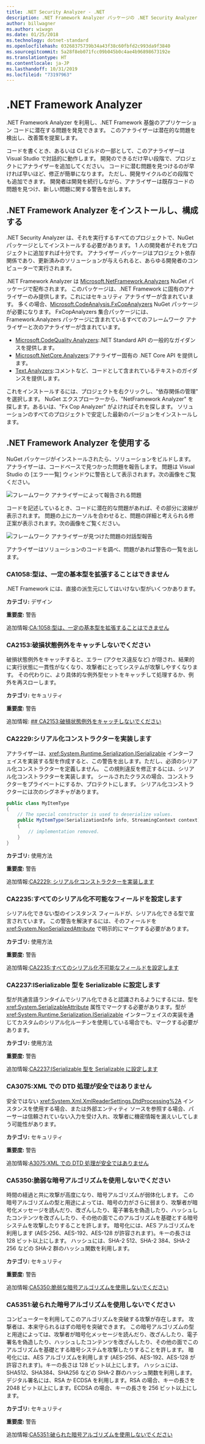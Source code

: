 ```yaml
---
title: .NET Security Analyzer - .NET
description: .NET Framework Analyzer パッケージの .NET Security Analyzer を利用し、セキュリティ上のリスクを見つけ、対処する方法について説明します。
author: billwagner
ms.author: wiwagn
ms.date: 01/25/2018
ms.technology: dotnet-standard
ms.openlocfilehash: 03268375739b34a43f38c60fbfd2c993da9f3840
ms.sourcegitcommit: 5a28f8eb071fcc09b045b0c4ae4b96898673192e
ms.translationtype: HT
ms.contentlocale: ja-JP
ms.lasthandoff: 10/31/2019
ms.locfileid: "73197963"
---
```

# <a name="the-net-framework-analyzer"></a>.NET Framework Analyzer

.NET Framework Analyzer を利用し、.NET Framework 基盤のアプリケーション コードに潜在する問題を発見できます。 このアナライザーは潜在的な問題を検出し、改善策を提案します。

コードを書くとき、あるいは CI ビルドの一部として、このアナライザーは Visual Studio で対話的に動作します。 開発のできるだけ早い段階で、プロジェクトにアナライザーを追加してください。 コードに潜む問題を見つけるのが早ければ早いほど、修正が簡単になります。 ただし、開発サイクルのどの段階でも追加できます。 開発者は開発を続行しながら、アナライザーは既存コードの問題を見つけ、新しい問題に関する警告を出します。

## <a name="installing-and-configuring-the-net-framework-analyzer"></a>.NET Framework Analyzer をインストールし、構成する

.NET Security Analyzer は、それを実行するすべてのプロジェクトで、NuGet パッケージとしてインストールする必要があります。 1 人の開発者がそれをプロジェクトに追加すれば十分です。 アナライザー パッケージはプロジェクト依存関係であり、更新済みのソリューションが与えられると、あらゆる開発者のコンピューターで実行されます。

.NET Framework Analyzer は [Microsoft.NetFramework.Analyzers](https://www.nuget.org/packages/Microsoft.NetFramework.Analyzers/) NuGet パッケージで配布されます。 このパッケージは、.NET Framework に固有のアナライザーのみ提供します。これにはセキュリティ アナライザーが含まれています。 多くの場合、[Microsoft.CodeAnalysis.FxCopAnalyzers](https://www.nuget.org/packages/Microsoft.CodeAnalysis.FxCopAnalyzers) NuGet パッケージが必要になります。 FxCopAnalyzers 集合パッケージには、Framework.Analyzers パッケージに含まれているすべてのフレームワーク アナライザーと次のアナライザーが含まれています。

- [Microsoft.CodeQuality.Analyzers](https://www.nuget.org/packages/Microsoft.CodeQuality.Analyzers):.NET Standard API の一般的なガイダンスを提供します。
- [Microsoft.NetCore.Analyzers](https://www.nuget.org/packages/Microsoft.NetCore.Analyzers):アナライザー固有の .NET Core API を提供します。
- [Text.Analyzers](https://www.nuget.org/packages/Text.Analyzers):コメントなど、コードとして含まれているテキストのガイダンスを提供します。

これをインストールするには、プロジェクトを右クリックし、"依存関係の管理" を選択します。
NuGet エクスプローラーから、"NetFramework Analyzer" を探します。あるいは、"Fx Cop Analyzer" がよければそれを探します。 ソリューションのすべてのプロジェクトで安定した最新のバージョンをインストールします。

## <a name="using-the-net-framework-analyzer"></a>.NET Framework Analyzer を使用する

NuGet パッケージがインストールされたら、ソリューションをビルドします。 アナライザーは、コードベースで見つかった問題を報告します。 問題は Visual Studio の [エラー一覧] ウィンドウに警告として表示されます。次の画像をご覧ください。

![フレームワーク アナライザーによって報告される問題](./media/framework-analyzers-2.png)

コードを記述しているとき、コードに潜在的な問題があれば、その部分に波線が表示されます。
問題の上にカーソルを合わせると、問題の詳細と考えられる修正案が表示されます。次の画像をご覧ください。

![フレームワーク アナライザーが見つけた問題の対話型報告](./media/framework-analyzers-1.png)

アナライザーはソリューションのコードを調べ、問題があれば警告の一覧を出します。

### <a name="ca1058-types-should-not-extend-certain-base-types"></a>CA1058:型は、一定の基本型を拡張することはできません

.NET Framework には、直接の派生元にしてはいけない型がいくつかあります。 

**カテゴリ:** デザイン

**重要度:** 警告

追加情報:[CA:1058:型は、一定の基本型を拡張することはできません](/visualstudio/code-quality/ca1058-types-should-not-extend-certain-base-types)

### <a name="ca2153-do-not-catch-corrupted-state-exceptions"></a>CA2153:破損状態例外をキャッチしないでください

破損状態例外をキャッチすると、エラー (アクセス違反など) が隠され、結果的に実行状態に一貫性がなくなり、攻撃者にとってシステムが攻撃しやすくなります。 その代わりに、より具体的な例外型セットをキャッチして処理するか、例外を再スローします。

**カテゴリ:** セキュリティ

**重要度:** 警告

追加情報: [## CA2153:破損状態例外をキャッチしないでください](/visualstudio/code-quality/ca2153-avoid-handling-corrupted-state-exceptions)

### <a name="ca2229-implement-serialization-constructors"></a>CA2229:シリアル化コンストラクターを実装します

アナライザーは、<xref:System.Runtime.Serialization.ISerializable> インターフェイスを実装する型を作成すると、この警告を出します。ただし、必須のシリアル化コンストラクターを定義しません。 この規則違反を修正するには、シリアル化コンストラクターを実装します。 シールされたクラスの場合、コンストラクターをプライベートにするか、プロテクトにします。 シリアル化コンストラクターには次のシグネチャがあります。

```csharp
public class MyItemType
{
    // The special constructor is used to deserialize values.
    public MyItemType(SerializationInfo info, StreamingContext context)
    {
        // implementation removed.
    }
}
```

**カテゴリ:** 使用方法

**重要度:** 警告

追加情報:[CA2229: シリアル化コンストラクターを実装します](/visualstudio/code-quality/ca2229-implement-serialization-constructors)

### <a name="ca2235-mark-all-non-serializable-fields"></a>CA2235:すべてのシリアル化不可能なフィールドを設定します

シリアル化できない型のインスタンス フィールドが、シリアル化できる型で宣言されています。 この警告を解決するには、そのフィールドを <xref:System.NonSerializedAttribute> で明示的にマークする必要があります。

**カテゴリ:** 使用方法

**重要度:** 警告

追加情報:[CA2235:すべてのシリアル化不可能なフィールドを設定します](/visualstudio/code-quality/ca2235-mark-all-non-serializable-fields)

### <a name="ca2237-mark-iserializable-types-with-serializable"></a>CA2237:ISerializable 型を Serializable に設定します

型が共通言語ランタイムでシリアル化できると認識されるようにするには、型を <xref:System.SerializableAttribute> 属性でマークする必要があります。型が <xref:System.Runtime.Serialization.ISerializable> インターフェイスの実装を通じてカスタムのシリアル化ルーチンを使用している場合でも、マークする必要があります。

**カテゴリ:** 使用方法

**重要度:** 警告

追加情報:[CA2237:ISerializable 型を Serializable に設定します](/visualstudio/code-quality/ca2237-mark-iserializable-types-with-serializableattribute)

### <a name="ca3075-insecure-dtd-processing-in-xml"></a>CA3075:XML での DTD 処理が安全ではありません

安全ではない <xref:System.Xml.XmlReaderSettings.DtdProcessing%2A> インスタンスを使用する場合、または外部エンティティ ソースを参照する場合、パーサーは信頼されていない入力を受け入れ、攻撃者に機密情報を漏えいしてしまう可能性があります。  

**カテゴリ:** セキュリティ

**重要度:** 警告

追加情報:[A3075:XML での DTD 処理が安全ではありません](/visualstudio/code-quality/ca2237-mark-iserializable-types-with-serializableattribute)

### <a name="ca5350-do-not-use-weak-cryptographic-algorithms"></a>CA5350:脆弱な暗号アルゴリズムを使用しないでください

時間の経過と共に攻撃が高度になり、暗号アルゴリズムが弱体化します。 この暗号アルゴリズムの型と用途によっては、暗号の力がさらに弱まり、攻撃者が暗号化メッセージを読んだり、改ざんしたり、電子署名を偽造したり、ハッシュしたコンテンツを改ざんしたり、その他の面でこのアルゴリズムを基礎とする暗号システムを攻撃したりすることを許します。 暗号化には、AES アルゴリズムを利用します (AES-256、AES-192、AES-128 が許容されます)。キーの長さは 128 ビット以上にします。 ハッシュには、SHA-2 512、SHA-2 384、SHA-2 256 などの SHA-2 群のハッシュ関数を利用します。

**カテゴリ:** セキュリティ

**重要度:** 警告

追加情報:[CA5350:脆弱な暗号アルゴリズムを使用しないでください](/visualstudio/code-quality/ca5350-do-not-use-weak-cryptographic-algorithms)

### <a name="ca5351-do-not-use-broken-cryptographic-algorithms"></a>CA5351:破られた暗号アルゴリズムを使用しないでください

コンピューターを利用してこのアルゴリズムを突破する攻撃が存在します。 攻撃者は、本来守られるはずの暗号を突破できます。 この暗号アルゴリズムの型と用途によっては、攻撃者が暗号化メッセージを読んだり、改ざんしたり、電子署名を偽造したり、ハッシュしたコンテンツを改ざんしたり、その他の面でこのアルゴリズムを基礎とする暗号システムを攻撃したりすることを許します。 暗号化には、AES アルゴリズムを利用します (AES-256、AES-192、AES-128 が許容されます)。キーの長さは 128 ビット以上にします。 ハッシュには、SHA512、SHA384、SHA256 などの SHA-2 群のハッシュ関数を利用します。 デジタル署名には、RSA か ECDSA を利用します。RSA の場合、キーの長さを 2048 ビット以上にします。ECDSA の場合、キーの長さを 256 ビット以上にします。

**カテゴリ:** セキュリティ

**重要度:** 警告

追加情報:[CA5351:破られた暗号アルゴリズムを使用しないでください](/visualstudio/code-quality/ca5351)
